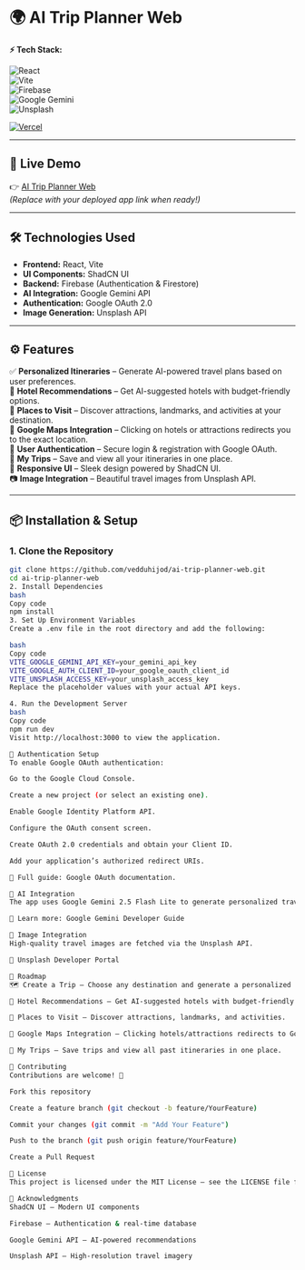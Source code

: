 # 🌍 AI Trip Planner Web  

**⚡ Tech Stack:**  

![React](https://img.shields.io/badge/React-20232A?style=for-the-badge&logo=react&logoColor=61DAFB)  
![Vite](https://img.shields.io/badge/Vite-646CFF?style=for-the-badge&logo=vite&logoColor=white)  
![Firebase](https://img.shields.io/badge/Firebase-FFCA28?style=for-the-badge&logo=firebase&logoColor=black)  
![Google Gemini](https://img.shields.io/badge/Google%20Gemini-AI-blue?style=for-the-badge&logo=google)  
![Unsplash](https://img.shields.io/badge/Unsplash-000000?style=for-the-badge&logo=unsplash&logoColor=white)  

[![Vercel](https://img.shields.io/badge/Deploy%20on-Vercel-black?style=for-the-badge&logo=vercel)](https://vercel.com/)  

---

## 🚀 Live Demo  

👉 [AI Trip Planner Web](https://github.com/vedduhijod/ai-trip-planner-web)  
*(Replace with your deployed app link when ready!)*  

---

## 🛠️ Technologies Used  

- **Frontend:** React, Vite  
- **UI Components:** ShadCN UI  
- **Backend:** Firebase (Authentication & Firestore)  
- **AI Integration:** Google Gemini API  
- **Authentication:** Google OAuth 2.0  
- **Image Generation:** Unsplash API  

---

## ⚙️ Features  

✅ **Personalized Itineraries** – Generate AI-powered travel plans based on user preferences.  
🏨 **Hotel Recommendations** – Get AI-suggested hotels with budget-friendly options.  
🎡 **Places to Visit** – Discover attractions, landmarks, and activities at your destination.  
🔗 **Google Maps Integration** – Clicking on hotels or attractions redirects you to the exact location.  
🔐 **User Authentication** – Secure login & registration with Google OAuth.  
💾 **My Trips** – Save and view all your itineraries in one place.  
📱 **Responsive UI** – Sleek design powered by ShadCN UI.  
📷 **Image Integration** – Beautiful travel images from Unsplash API.  

---

## 📦 Installation & Setup  

### 1. Clone the Repository  
```bash
git clone https://github.com/vedduhijod/ai-trip-planner-web.git
cd ai-trip-planner-web
2. Install Dependencies
bash
Copy code
npm install
3. Set Up Environment Variables
Create a .env file in the root directory and add the following:

bash
Copy code
VITE_GOOGLE_GEMINI_API_KEY=your_gemini_api_key
VITE_GOOGLE_AUTH_CLIENT_ID=your_google_oauth_client_id
VITE_UNSPLASH_ACCESS_KEY=your_unsplash_access_key
Replace the placeholder values with your actual API keys.

4. Run the Development Server
bash
Copy code
npm run dev
Visit http://localhost:3000 to view the application.

🔐 Authentication Setup
To enable Google OAuth authentication:

Go to the Google Cloud Console.

Create a new project (or select an existing one).

Enable Google Identity Platform API.

Configure the OAuth consent screen.

Create OAuth 2.0 credentials and obtain your Client ID.

Add your application’s authorized redirect URIs.

📖 Full guide: Google OAuth documentation.

🧠 AI Integration
The app uses Google Gemini 2.5 Flash Lite to generate personalized travel itineraries.

🔗 Learn more: Google Gemini Developer Guide

📸 Image Integration
High-quality travel images are fetched via the Unsplash API.

🔗 Unsplash Developer Portal

🚧 Roadmap
🗺️ Create a Trip – Choose any destination and generate a personalized itinerary.

🏨 Hotel Recommendations – Get AI-suggested hotels with budget-friendly options.

🎡 Places to Visit – Discover attractions, landmarks, and activities.

🔗 Google Maps Integration – Clicking hotels/attractions redirects to Google Maps.

💾 My Trips – Save trips and view all past itineraries in one place.

🤝 Contributing
Contributions are welcome! 🎉

Fork this repository

Create a feature branch (git checkout -b feature/YourFeature)

Commit your changes (git commit -m "Add Your Feature")

Push to the branch (git push origin feature/YourFeature)

Create a Pull Request

📄 License
This project is licensed under the MIT License – see the LICENSE file for details.

📣 Acknowledgments
ShadCN UI – Modern UI components

Firebase – Authentication & real-time database

Google Gemini API – AI-powered recommendations

Unsplash API – High-resolution travel imagery
